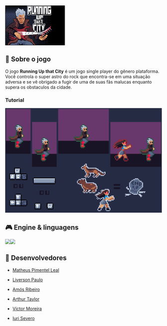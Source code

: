 <!---
Caso o jogo tenha uma logo, disponibilizá-la no README
--->
![Running Up that City](Images/main_menu_0.png)

## 📃 Sobre o jogo
<!---
Aqui faça uma descrição breve para os jogadores sobre o seu jogo! Qual o gênero? É multijogador? etc...
--->

O jogo **Running Up that City** é um jogo single player do gênero plataforma. Você controla o super astro do rock que encontra-se em uma situação adversa e se vê obrigado a fugir de uma de suas fãs malucas enquanto supera os obstaculos da cidade.

### Tutorial

![Tutorial](Images/tutorial.gif)

## 🎮 Engine & linguagens
<!---
Aqui recomenda-se que sejam colocados os ícones da game engine e das linguagens de programação que foram utilizadas no desenvolvimento do seu jogo, como o exemplo à seguir
--->
<img src="https://img.icons8.com/ios-filled/50/000000/unity.png"/><img src="https://img.icons8.com/color/48/000000/c-sharp-logo.png"/>

## 🧠 Desenvolvedores
<!---
Aqui sugere-se que sejam colocados ao menos os nomes de cada desenvolvedor envolvido na criação do seu jogo
--->

- [Matheus Pimentel Leal](https://github.com/Matheuspleal)
- [Liverson Paulo](https://github.com/liversonp)

- [Amós Ribeiro](https://github.com/amosribeiroc)
- [Arthur Taylor](https://github.com/Eruel6)
- [Víctor Moreira](https://github.com/aqela-batata-alt)
- [Iuri Severo](https://github.com/iurisevero)
